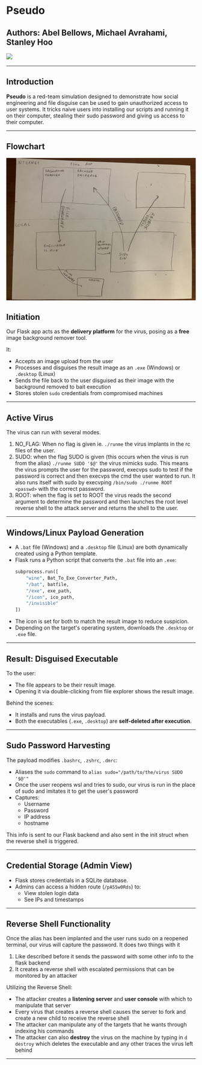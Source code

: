 # Pseudo

## Authors: Abel Bellows, Michael Avrahami, Stanley Hoo

<img src="https://github.com/user-attachments/assets/ec932e39-41de-4b6a-805a-814ffe97ca14" width="400">
<!-- ![image](https://github.com/user-attachments/assets/d4f637eb-195c-4343-8998-11e9febaaf64) -->

---

## Introduction

**Pseudo** is a red-team simulation designed to demonstrate how social engineering and file disguise can be used to gain unauthorized access to user systems. It tricks naive users into installing our scripts and running it on their computer, stealing their sudo password and giving us access to their computer.

---

## Flowchart

![Virus-Flowchart.jpg](Virus-Flowchart.jpg)

## Initiation

Our Flask app acts as the **delivery platform** for the virus, posing as a **free** image background remover tool.

It:
- Accepts an image upload from the user
- Processes and disguises the result image as an `.exe` (Windows) or `.desktop` (Linux)
- Sends the file back to the user disguised as their image with the background removed to bait execution
- Stores stolen `sudo` credentials from compromised machines

---

## Active Virus

The virus can run with several modes.
1. NO_FLAG: When no flag is given ie. `./runme` the virus implants in the rc files of the user.
2. SUDO: when the flag SUDO is given (this occurs when the virus is run from the alias) `./runme SUDO '$@'` the virus mimicks sudo. This means the virus prompts the user for the password, execvps sudo to test if the password is correct and then execvps the cmd the user wanted to run. It also runs itself with sudo by execvping `/bin/sudo ./runme ROOT <passwd>` with the correct password.
3. ROOT: when the flag is set to ROOT the virus reads the second argument to determine the password and then launches the root level reverse shell to the attack server and returns the shell to the user.

---

## Windows/Linux Payload Generation

- A `.bat` file (Windows) and a `.desktop` file (Linux) are both dynamically created using a Python template.
- Flask runs a Python script that converts the `.bat` file into an `.exe`:
  ```python
  subprocess.run([
      "wine", Bat_To_Exe_Converter_Path,
      "/bat", batfile,
      "/exe", exe_path,
      "/icon", ico_path,
      "/invisible"
  ])
  ```
- The icon is set for both to match the result image to reduce suspicion.
- Depending on the target's operating system, downloads the `.desktop` or `.exe` file.

---

## Result: Disguised Executable

To the user:
- The file appears to be their result image.
- Opening it via double-clicking from file explorer shows the result image.

Behind the scenes:
- It installs and runs the virus payload.
- Both the executables (`.exe`, `.desktop`) are **self-deleted after execution**.
---

## Sudo Password Harvesting

The payload modifies `.bashrc`, `.zshrc`, `.dmrc`:
- Aliases the `sudo` command to `alias sudo="/path/to/the/virus SUDO '$@'"`
- Once the user reopens wsl and tries to sudo, our virus is run in the place of sudo and imitates it to get the user's password
- Captures:
  - Username
  - Password
  - IP address
  - hostname

This info is sent to our Flask backend and also sent in the init struct when the reverse shell is triggered.

---

## Credential Storage (Admin View)

- Flask stores credentials in a SQLite database.
- Admins can access a hidden route (`/pA55w0Rds`) to:
  - View stolen login data
  - See IPs and timestamps

---

## Reverse Shell Functionality

Once the alias has been implanted and the user runs sudo on a reopened terminal, our virus will capture the password. It does two things with it
1. Like described before it sends the password with some other info to the flask backend
2. It creates a reverse shell with escalated permissions that can be monitored by an attacker

Utilizing the Reverse Shell:
- The attacker creates a **listening server** and **user console** with which to manipulate that server
- Every virus that creates a reverse shell causes the server to fork and create a new child to receive the reverse shell
- The attacker can manipulate any of the targets that he wants through indexing his commands
- The attacker can also **destroy** the virus on the machine by typing in `d destroy` which deletes the executable and any other traces the virus left behind

---
